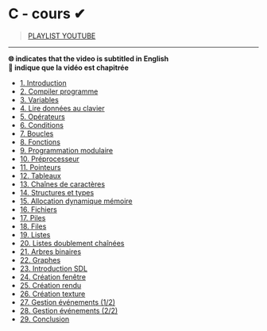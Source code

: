 # C - cours ✔

> [PLAYLIST YOUTUBE](https://www.youtube.com/playlist?list=PLrSOXFDHBtfEh6PCE39HERGgbbaIHhy4j)

---

**🌐 indicates that the video is subtitled in English**<br>
**🔢 indique que la vidéo est chapitrée**

+ [1. Introduction](https://www.youtube.com/watch?v=90hGCMC3Chc)
+ [2. Compiler programme](https://www.youtube.com/watch?v=6E-zrVV2tSg)
+ [3. Variables](https://www.youtube.com/watch?v=kKeGTDyvi1o)
+ [4. Lire données au clavier](https://www.youtube.com/watch?v=I9xlZGDMfrw)
+ [5. Opérateurs](https://www.youtube.com/watch?v=imc6C96-TW8)
+ [6. Conditions](https://www.youtube.com/watch?v=_MP8yZjQCgk)
+ [7. Boucles](https://www.youtube.com/watch?v=in-XJLbQ1iY)
+ [8. Fonctions](https://www.youtube.com/watch?v=TT2RbNKr4aU)
+ [9. Programmation modulaire](https://www.youtube.com/watch?v=tXgSx9MkVjs)
+ [10. Préprocesseur](https://www.youtube.com/watch?v=L8q1wJ8z7Ts)
+ [11. Pointeurs](https://www.youtube.com/watch?v=Qra-0U_jEKs)
+ [12. Tableaux](https://www.youtube.com/watch?v=6nkUWnCoRp4)
+ [13. Chaînes de caractères](https://www.youtube.com/watch?v=tDE4FNCcP0k)
+ [14. Structures et types](https://www.youtube.com/watch?v=1Kmq-9knIUY)
+ [15. Allocation dynamique mémoire](https://www.youtube.com/watch?v=71QV6fFl_bk)
+ [16. Fichiers](https://www.youtube.com/watch?v=j1lHUmwnmA0)
+ [17. Piles](https://www.youtube.com/watch?v=zERZNLuxtyU)
+ [18. Files](https://www.youtube.com/watch?v=OV8f1hRsNP4)
+ [19. Listes](https://www.youtube.com/watch?v=FmaNOdbngLc)
+ [20. Listes doublement chaînées](https://www.youtube.com/watch?v=589GpRJ6VFo)
+ [21. Arbres binaires](https://www.youtube.com/watch?v=x56yrmgx5B4)
+ [22. Graphes](https://www.youtube.com/watch?v=T5MU8NDMMj4)
+ [23. Introduction SDL](https://www.youtube.com/watch?v=Lwx9rSgwoDg)
+ [24. Création fenêtre](https://www.youtube.com/watch?v=yX05p3FUmEA)
+ [25. Création rendu](https://www.youtube.com/watch?v=Afov4ZokaOA)
+ [26. Création texture](https://www.youtube.com/watch?v=IF99v5_uHEY)
+ [27. Gestion événements (1/2)](https://www.youtube.com/watch?v=k7ZkeqrbnwA)
+ [28. Gestion événements (2/2)](https://www.youtube.com/watch?v=oY-xietZTig)
+ [29. Conclusion](https://www.youtube.com/watch?v=eTxODY-dkDI)
